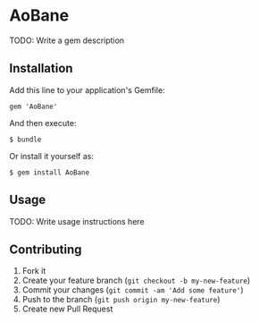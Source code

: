 # AoBane

TODO: Write a gem description

## Installation

Add this line to your application's Gemfile:

    gem 'AoBane'

And then execute:

    $ bundle

Or install it yourself as:

    $ gem install AoBane

## Usage

TODO: Write usage instructions here

## Contributing

1. Fork it
2. Create your feature branch (`git checkout -b my-new-feature`)
3. Commit your changes (`git commit -am 'Add some feature'`)
4. Push to the branch (`git push origin my-new-feature`)
5. Create new Pull Request
